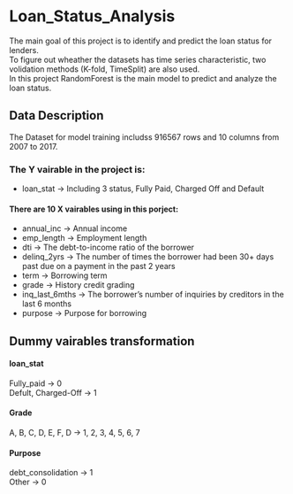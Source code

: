 # Loan_Status_Analysis
The main goal of this project is to identify and predict the loan status for lenders.   
To figure out wheather the datasets has time series characteristic, two volidation methods (K-fold, TimeSplit) are also used.  
In this project RandomForest is the main model to predict and analyze the loan status.  


## Data Description
The Dataset for model training includss 916567 rows and 10 columns from 2007 to 2017. 

### The Y vairable in the project is:  

* loan_stat -> Including 3 status, Fully Paid, Charged Off and Default


#### There are 10 X vairables using in this porject:
  
* annual_inc -> Annual income  
* emp_length -> Employment length  
* dti ->  The debt-to-income ratio of the borrower  
* delinq_2yrs -> The number of times the borrower had been 30+ days past due on a payment in the past 2 years  
* term -> Borrowing term  
* grade -> History credit grading  
* inq_last_6mths -> The borrower’s number of inquiries by creditors in the last 6 months  
* purpose -> Purpose for borrowing  

## Dummy vairables transformation 

#### loan_stat  
Fully_paid -> 0  
Defult, Charged-Off -> 1  
#### Grade  
A, B, C, D, E, F, D -> 1, 2, 3, 4, 5, 6, 7  
#### Purpose  
debt_consolidation -> 1  
Other -> 0  
